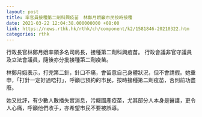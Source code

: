 ```yaml
---
layout: post
title: 率官員接種第二劑科興疫苗　林鄭月娥籲市民按時接種
date: 2021-03-22 12:04:38.000000000 +08:00
link: https://news.rthk.hk/rthk/ch/component/k2/1581846-20210322.htm
categories: rthk
---
```


行政長官林鄭月娥率領多名司局長，接種第二劑科興疫苗。 行政會議非官守議員及立法會議員，隨後亦分批接種第二劑疫苗。

林鄭月娥表示，打完第二針，針口不痛，會留意自己身體狀況，但不會請假。她重申，「打針一定好過唔打」，呼籲已預約的市民，按時接種第二劑疫苗，否則前功盡廢。 

她又批評，有少數人散播失實消息，污衊國產疫苗，尤其部分人本身是醫護，更令人心痛，呼籲他們收手，亦希望市民不要被誤導。
